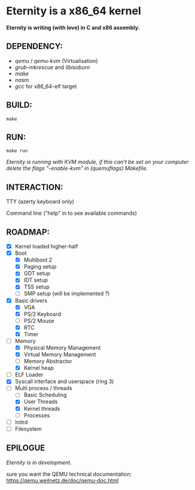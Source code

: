 # Eternity is a x86_64 kernel

**Eternity is writing (with love) in C and x86 assembly.**

## DEPENDENCY:

  - *qemu* / *qemu-kvm* (Virtualisation)
  - *grub-mkrescue* and *libisoburn*
  - *make*
  - *nasm*
  - *gcc* for x86_64-elf target

## BUILD:

`make`

## RUN:

`make run`

_Eternity is running with KVM module, if this can't be set on your computer delete the flags "-enable-kvm" in (quemuflags) Makefile._

## INTERACTION:

TTY (azerty keyboard only)

Command line ("help" in to see available commands)

## ROADMAP:

- [X] Kernel loaded higher-half
- [X] Boot
  - [X] Multiboot 2
  - [X] Paging setup
  - [X] GDT setup
  - [X] IDT setup
  - [X] TSS setup
  - [ ] SMP setup (will be implemented ?)
- [X] Basic drivers
  - [X] VGA
  - [X] PS/2 Keyboard
  - [ ] PS/2 Mouse
  - [X] RTC
  - [X] Timer
- [ ] Memory
  - [X] Physical Memory Management
  - [X] Virtual Memory Management
  - [ ] Memory Abstractor
  - [X] Kernel heap
- [ ] ELF Loader
- [X] Syscall interface and userspace (ring 3)
- [ ] Multi process / threads
  - [ ] Basic Scheduling
  - [X] User Threads
  - [X] Kernel threads
  - [ ] Processes
- [ ] Initrd
- [ ] Filesystem

## EPILOGUE

_Eternity is in development._

sure you want the QEMU technical documentation: https://qemu.weilnetz.de/doc/qemu-doc.html
